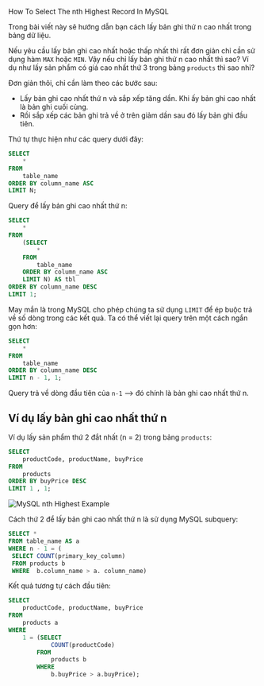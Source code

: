 How To Select The nth Highest Record In MySQL

Trong bài viết này sẽ hướng dẫn bạn cách lấy bản ghi thứ n cao nhất trong bảng dữ liệu.

Nếu yêu cầu lấy bản ghi cao nhất hoặc thấp nhất thì rất đơn giản chỉ cần sử dụng hàm `MAX` hoặc `MIN`. Vậy nếu chỉ lấy bản ghi thứ n cao nhất thì sao? Ví dụ như lấy sản phẩm có giá cao nhất thứ 3 trong bảng `products` thì sao nhỉ?

Đơn giản thôi, chỉ cần làm theo các bước sau:

- Lấy bản ghi cao nhất thứ n và sắp xếp tăng dần. Khi ấy bản ghi cao nhất là bản ghi cuối cùng.
- Rồi sắp xếp các bản ghi trả về ở trên giảm dần sau đó lấy bản ghi đầu tiên.

Thứ tự thực hiện như các query dưới đây:

```sql
SELECT 
    *
FROM
    table_name
ORDER BY column_name ASC
LIMIT N;
```
Query để lấy bản ghi cao nhất thứ n:

```sql
SELECT 
    *
FROM
    (SELECT 
        *
    FROM
        table_name
    ORDER BY column_name ASC
    LIMIT N) AS tbl
ORDER BY column_name DESC
LIMIT 1;
```
May mắn là trong MySQL cho phép chúng ta sử dụng `LIMIT` để ép buộc trả về số dòng trong các kết quả. Ta có thể viết lại query trên một cách ngắn gọn hơn:

```sql
SELECT 
    *
FROM
    table_name
ORDER BY column_name DESC
LIMIT n - 1, 1;
```
Query trả về dòng đầu tiên của `n-1` --> đó chính là bản ghi cao nhất thứ n.

## Ví dụ lấy bản ghi cao nhất thứ n
Ví dụ lấy sản phẩm thứ 2 đắt nhất (n = 2) trong bảng `products`:

```sql
SELECT 
    productCode, productName, buyPrice
FROM
    products
ORDER BY buyPrice DESC
LIMIT 1 , 1;
```

![MySQL nth Highest Example](/wp-content/uploads/2019/08/MySQL-nth-Highest-Example.jpg)

Cách thứ 2 để lấy bản ghi cao nhất thứ n là sử dụng MySQL subquery:

```sql
SELECT *
FROM table_name AS a 
WHERE n - 1 = (
 SELECT COUNT(primary_key_column) 
 FROM products b 
 WHERE  b.column_name > a. column_name)
```
Kết quả tương tự cách đầu tiên:

```sql
SELECT 
    productCode, productName, buyPrice
FROM
    products a
WHERE
    1 = (SELECT 
            COUNT(productCode)
        FROM
            products b
        WHERE
            b.buyPrice > a.buyPrice);
```
